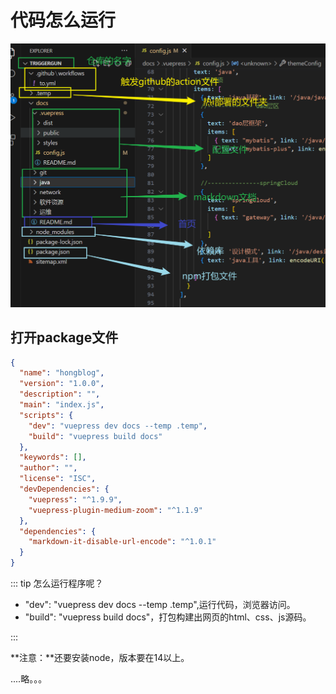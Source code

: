 # 代码怎么运行

![image-20230820194013684](02拉取下来的代码怎么运行.assets/image-20230820194013684.png)



## 打开package文件

```json
{
  "name": "hongblog",
  "version": "1.0.0",
  "description": "",
  "main": "index.js",
  "scripts": {
    "dev": "vuepress dev docs --temp .temp",
    "build": "vuepress build docs"
  },
  "keywords": [],
  "author": "",
  "license": "ISC",
  "devDependencies": {
    "vuepress": "^1.9.9",
    "vuepress-plugin-medium-zoom": "^1.1.9"
  },
  "dependencies": {
    "markdown-it-disable-url-encode": "^1.0.1"
  }
}

```

::: tip  怎么运行程序呢？

- "dev": "vuepress dev docs --temp .temp",运行代码，浏览器访问。
- "build": "vuepress build docs"，打包构建出网页的html、css、js源码。

:::

**注意：**还要安装node，版本要在14以上。

....略。。。
